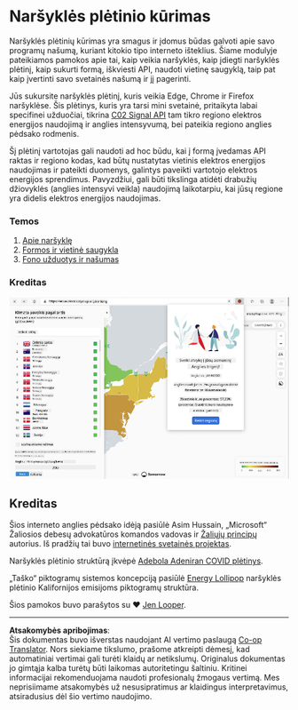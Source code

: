 <!--
CO_OP_TRANSLATOR_METADATA:
{
  "original_hash": "b121a279a6ab39878491f3e572673515",
  "translation_date": "2025-08-28T11:23:06+00:00",
  "source_file": "5-browser-extension/README.md",
  "language_code": "lt"
}
-->
# Naršyklės plėtinio kūrimas

Naršyklės plėtinių kūrimas yra smagus ir įdomus būdas galvoti apie savo programų našumą, kuriant kitokio tipo interneto išteklius. Šiame modulyje pateikiamos pamokos apie tai, kaip veikia naršyklės, kaip įdiegti naršyklės plėtinį, kaip sukurti formą, iškviesti API, naudoti vietinę saugyklą, taip pat kaip įvertinti savo svetainės našumą ir jį pagerinti.

Jūs sukursite naršyklės plėtinį, kuris veikia Edge, Chrome ir Firefox naršyklėse. Šis plėtinys, kuris yra tarsi mini svetainė, pritaikyta labai specifinei užduočiai, tikrina [C02 Signal API](https://www.co2signal.com) tam tikro regiono elektros energijos naudojimą ir anglies intensyvumą, bei pateikia regiono anglies pėdsako rodmenis.

Šį plėtinį vartotojas gali naudoti ad hoc būdu, kai į formą įvedamas API raktas ir regiono kodas, kad būtų nustatytas vietinis elektros energijos naudojimas ir pateikti duomenys, galintys paveikti vartotojo elektros energijos sprendimus. Pavyzdžiui, gali būti tikslinga atidėti drabužių džiovyklės (anglies intensyvi veikla) naudojimą laikotarpiu, kai jūsų regione yra didelis elektros energijos naudojimas.

### Temos

1. [Apie naršyklę](1-about-browsers/README.md)
2. [Formos ir vietinė saugykla](2-forms-browsers-local-storage/README.md)
3. [Fono užduotys ir našumas](3-background-tasks-and-performance/README.md)

### Kreditas

![žalias naršyklės plėtinys](../../../translated_images/extension-screenshot.0e7f5bfa110e92e3875e1bc9405edd45a3d2e02963e48900adb91926a62a5807.lt.png)

## Kreditas

Šios interneto anglies pėdsako idėją pasiūlė Asim Hussain, „Microsoft“ Žaliosios debesų advokatūros komandos vadovas ir [Žaliųjų principų](https://principles.green/) autorius. Iš pradžių tai buvo [internetinės svetainės projektas](https://github.com/jlooper/green).

Naršyklės plėtinio struktūrą įkvėpė [Adebola Adeniran COVID plėtinys](https://github.com/onedebos/covtension).

„Taško“ piktogramų sistemos koncepciją pasiūlė [Energy Lollipop](https://energylollipop.com/) naršyklės plėtinio Kalifornijos emisijoms piktogramų struktūra.

Šios pamokos buvo parašytos su ♥️ [Jen Looper](https://www.twitter.com/jenlooper).

---

**Atsakomybės apribojimas**:  
Šis dokumentas buvo išverstas naudojant AI vertimo paslaugą [Co-op Translator](https://github.com/Azure/co-op-translator). Nors siekiame tikslumo, prašome atkreipti dėmesį, kad automatiniai vertimai gali turėti klaidų ar netikslumų. Originalus dokumentas jo gimtąja kalba turėtų būti laikomas autoritetingu šaltiniu. Kritinei informacijai rekomenduojama naudoti profesionalų žmogaus vertimą. Mes neprisiimame atsakomybės už nesusipratimus ar klaidingus interpretavimus, atsiradusius dėl šio vertimo naudojimo.